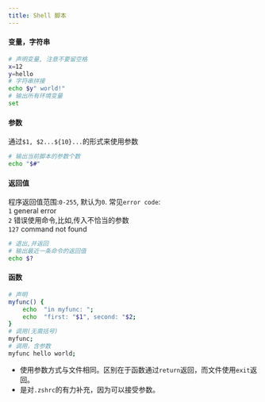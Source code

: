 ```yaml
---
title: Shell 脚本
---
```


#### 变量，字符串

```bash
# 声明变量, 注意不要留空格
x=12
y=hello
# 字符串拼接
echo $y" world!"
# 输出所有环境变量
set
```

#### 参数
通过`$1, $2...${10}...`的形式来使用参数
```bash
# 输出当前脚本的参数个数
echo "$#"
```

#### 返回值
程序返回值范围:`0-255`, 默认为`0`. 常见`error code`:<br />`1` general error<br />`2` 错误使用命令,比如,传入不恰当的参数<br />`127` command not found
```bash
# 退出,并返回
# 输出最近一条命令的返回值
echo $?
```

#### 函数
```bash
# 声明
myfunc() {
	echo  "in myfunc: ";
	echo  "first: "$1", second: "$2;
}
# 调用(无需括号)
myfunc;
# 调用，含参数
myfunc hello world;
```

- 使用参数方式与文件相同。区别在于函数通过`return`返回，而文件使用`exit`返回。
- 是对`.zshrc`的有力补充，因为可以接受参数。

